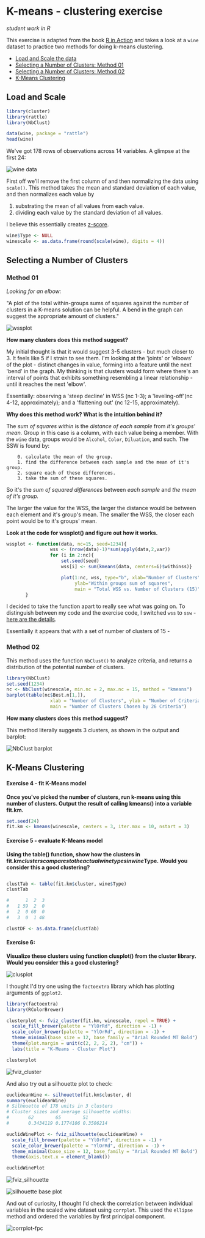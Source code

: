 # K-means - clustering exercise

_student work in R_

This exercise is adapted from the book [R in Action](http://www.r-bloggers.com/k-means-clustering-from-r-in-action/) and takes a look at a `wine` dataset to practice two methods for doing k-means clustering.

- [Load and Scale the data](#load-and-scale)
- [Selecting a Number of Clusters: Method 01](#method-01)
- [Selecting a Number of Clusters: Method 02](#method-02)
- [K-Means Clustering](#k-means-clustering)

## Load and Scale

``` r
library(cluster)
library(rattle)
library(NbClust)

data(wine, package = "rattle")
head(wine)
```

We've got 178 rows of observations across 14 variables. A glimpse at the first 24:

![wine data](plots/winedata.png)

First off we'll remove the first column of and then normalizing the data using `scale()`. This method takes the mean and standard deviation of each value, and then normalizes each value by 

1. substrating the mean of all values from each value.
2. dividing each value by the standard deviation of all values. 

I believe this essentially creates [z-score](http://www.r-bloggers.com/r-tutorial-series-centering-variables-and-generating-z-scores-with-the-scale-function/). 

``` r
wine$Type <- NULL
winescale <- as.data.frame(round(scale(wine), digits = 4))
```

## Selecting a Number of Clusters

### Method 01

_Looking for an elbow:_ 

"A plot of the total within-groups sums of squares against the number of clusters in a K-means solution can be helpful. A bend in the graph can suggest the appropriate amount of clusters."

![wssplot](plots/SSW-nc15.png)

**How many clusters does this method suggest?**

My initial thought is that it would suggest 3-5 clusters - but much closer to 3. It feels like 5 if I strain to see them. I'm looking at the 'joints' or 'elbows' of the plot - distinct changes in value, forming into a feature until the next 'bend' in the graph. My thinking is that clusters would form where there's an interval of points that exhibits something resembling a linear relationship - until it reaches the next 'elbow'. 

Essentially: observing a 'steep decline' in WSS (nc 1-3); a 'leveling-off'(nc 4-12, approximately); and a 'flattening out' (nc 12-15, approximately).

**Why does this method work? What is the intuition behind it?**

The _sum of squares within_ is the _distance of each sample_ from _it's groups' mean._ Group in this case is a column, with each value being a member. With the `wine` data, groups would be `Alcohol`, `Color`, `Diluation`, and such. The SSW is found by:

		0. calculate the mean of the group.
		1. find the difference between each sample and the mean of it's group.
		2. square each of these differences.
		3. take the sum of these squares.

So it's the _sum of squared differences_ between _each sample_ and _the mean of it's group._ 

The larger the value for the WSS, the larger the distance would be between each element and it's group's mean. The smaller the WSS, the closer each point would be to it's groups' mean. 

**Look at the code for wssplot() and figure out how it works.**

``` r
wssplot <- function(data, nc=15, seed=1234){
	            wss <- (nrow(data)-1)*sum(apply(data,2,var))
				for (i in 2:nc){
		        	set.seed(seed)
	                wss[i] <- sum(kmeans(data, centers=i)$withinss)}

	                plot(1:nc, wss, type="b", xlab="Number of Clusters",
	                     ylab="Within groups sum of squares",
	                     main = "Total WSS vs. Number of Clusters (15)")
	   }
```

I decided to take the function apart to really see what was going on. To distinguish between my code and the exercise code, I switched `wss` to `ssw` - [here are the details](wssplot.md).

Essentially it appears that with a set of number of clusters of 15 - 


### Method 02

This method uses the function `NbClust()` to analyze criteria, and returns a distribution of the potential number of clusters. 

``` r
library(NbClust)
set.seed(1234)
nc <- NbClust(winescale, min.nc = 2, max.nc = 15, method = "kmeans")
barplot(table(nc$Best.n[1,]),
				xlab = "Number of Clusters", ylab = "Number of Criteria",
				main = "Number of Clusters Chosen by 26 Criteria")
```

**How many clusters does this method suggest?**

This method literally suggests 3 clusters, as shown in the output and barplot:

![NbClust barplot](plots/NbClust-01.png)

## K-Means Clustering

#### Exercise 4 - fit K-Means model

**Once you've picked the number of clusters, run k-means using this number of clusters. Output the result of calling kmeans() into a variable fit.km.**

``` r
set.seed(24)
fit.km <- kmeans(winescale, centers = 3, iter.max = 10, nstart = 3)
```

#### Exercise 5 - evaluate K-Means model

**Using the table() function, show how the clusters in fit.km$clusters compares to the actual wine types in wine$Type. Would you consider this a good clustering?**

``` r

clustTab <- table(fit.km$cluster, wine$Type)
clustTab

#      1  2  3
#   1 59  2  0
#   2  0 68  0
#   3  0  1 48

clustDF <- as.data.frame(clustTab)

```


#### Exercise 6:

**Visualize these clusters using function clusplot() from the cluster library. Would you consider this a good clustering?**


![clusplot](plots/clusplot-winescale-01.png)

I thought I'd try one using the `factoextra` library which has plotting arguments of `ggplot2`.

``` r
library(factoextra)
library(RColorBrewer)

clusterplot <- fviz_cluster(fit.km, winescale, repel = TRUE) +
  scale_fill_brewer(palette = "YlOrRd", direction = -1) +
  scale_color_brewer(palette = "YlOrRd", direction = -1) +
  theme_minimal(base_size = 12, base_family = "Arial Rounded MT Bold") +
  theme(plot.margin = unit(c(2, 2, 2, 2), "cm")) +
  labs(title = "K-Means - Cluster Plot")

clusterplot
```

![fviz_cluster](plots/cluster-fviz-02.png)

And also try out a silhouette plot to check: 

``` r
euclideanWine <- silhouette(fit.km$cluster, d)
summary(euclideanWine)
# Silhouette of 178 units in 3 clusters
# Cluster sizes and average silhouette widths:
#       62        65        51 
#       0.3434119 0.1774106 0.3506214 

euclidWinePlot <- fviz_silhouette(euclideanWine) + 
  scale_fill_brewer(palette = "YlOrRd", direction = -1) +
  scale_color_brewer(palette = "YlOrRd", direction = -1) +
  theme_minimal(base_size = 12, base_family = "Arial Rounded MT Bold") +
  theme(axis.text.x = element_blank())

euclidWinePlot
```

![fviz_silhouette](plots/silhouette04-fviz-euclidean.png)

![silhouette base plot](plots/silhouette01-euclidean.png)

And out of curiosity, I thought I'd check the correlation between individual variables in the scaled wine dataset using `corrplot`. This used the `ellipse` method and ordered the variables by first principal component.

![corrplot-fpc](plots/corrplot03-fpc.png)

